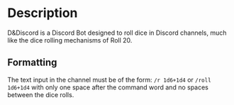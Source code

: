 # Description

D&Discord is a Discord Bot designed to roll dice in Discord channels, much like the dice rolling mechanisms of Roll 20.

## Formatting

The text input in the channel must be of the form:
```/r 1d6+1d4```
or
```/roll 1d6+1d4```
with only one space after the command word and no spaces between the dice rolls.